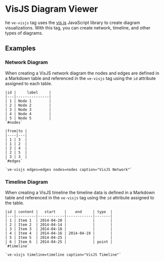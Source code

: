 # VisJS Diagram Viewer

<style> 
    .markdown-section h3 ~ p > strong > a { color: crimson; font-size: 110%; text-decoration: none; }
    .markdown-section table { 
        margin-left:3rem; 
        width: calc(100% - 6rem); 
        border:1px solid #555;
    }
    .markdown-section td, .markdown-section th {
        border:1px solid #555;
        padding: 8px;
        line-height: 1.2;
    }
    .markdown-section th {
        background-color:#E2F0F7;
        font-weight:bold !important;
        text-align:center !important;
    }

</style>

he `ve-visjs` tag uses the [vis.js](https://visjs.org/) JavaScript library to create diagram visualizations. With this tag, you can create network, timeline, and other types of diagrams.

## Examples

### Network Diagram

When creating a VisJS network diagram the nodes and edges are defined in a Markdown table and referenced in the `ve-visjs` tag using the `id` attribute assigned to each table.

<ve-snippet collapsible label="VisJS network diagram">

    |id |     label     |
    |---|---------------|
    | 1 | Node 1        |
    | 2 | Node 2        |
    | 3 | Node 3        |
    | 4 | Node 4        |
    | 5 | Node 5        |
    `#nodes`

    |from|to |
    |----|---|
    | 1 | 3  |
    | 1 | 2  |
    | 2 | 4  |
    | 2 | 5  |
    | 3 | 3  |
    `#edges`

    `ve-visjs edges=edges nodes=nodes caption="VisJS Network"`

</ve-snippet>

### Timeline Diagram

When creating a VisJS timeline the timeline data is defined in a Markdown table and referenced in the `ve-visjs` tag using the `id` attribute assigned to the table.

<ve-snippet collapsible label="VisJS timeline diagram">

    |id | content |   start    |    end     | type  |
    |---|---------|------------|------------|-------|
    | 1 | Item 1  | 2014-04-20 |            |       |
    | 2 | Item 2  | 2014-04-14 |            |       |
    | 3 | Item 3  | 2014-04-18 |            |       |
    | 4 | Item 4  | 2014-04-16 | 2014-04-19 |       |
    | 5 | Item 5  | 2014-04-25 |            |       |
    | 6 | Item 6  | 2014-04-25 |            | point |
    `#timeline`

    `ve-visjs timeline=timeline caption="VisJS Timeline"`

</ve-snippet>
